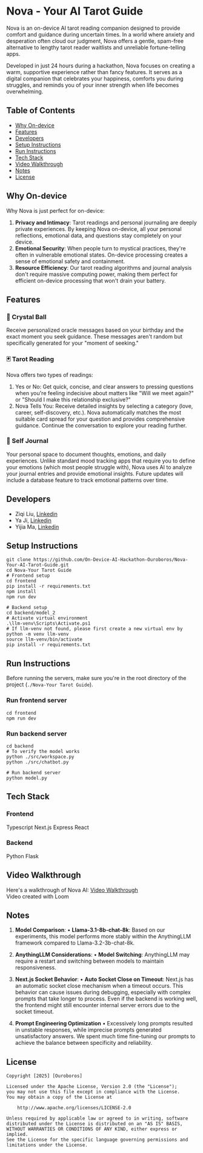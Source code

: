 # Nova - Your AI Tarot Guide
Nova is an on-device AI tarot reading companion designed to provide comfort and guidance during uncertain times. In a world where anxiety and desperation often cloud our judgment, Nova offers a gentle, spam-free alternative to lengthy tarot reader waitlists and unreliable fortune-telling apps.  

Developed in just 24 hours during a hackathon, Nova focuses on creating a warm, supportive experience rather than fancy features. It serves as a digital companion that celebrates your happiness, comforts you during struggles, and reminds you of your inner strength when life becomes overwhelming.

## Table of Contents
- [Why On-device](#why-on-device)
- [Features](#features)
- [Developers](#developers)
- [Setup Instructions](#setup-instructions)
- [Run Instructions](#run-instructions)
- [Tech Stack](#tech-stack)
- [Video Walkthrough](#video-walkthrough)
- [Notes](#notes)
- [License](#license)

## Why On-device
Why Nova is just perfect for on-device:
1. **Privacy and Intimacy**: Tarot readings and personal journaling are deeply private experiences. By keeping Nova on-device, all your personal reflections, emotional data, and questions stay completely on your device.
2. **Emotional Security**: When people turn to mystical practices, they're often in vulnerable emotional states. On-device processing creates a sense of emotional safety and containment. 
3. **Resource Efficiency**: Our tarot reading algorithms and journal analysis don't require massive computing power, making them perfect for efficient on-device processing that won't drain your battery.

## Features
### 🔮 Crystal Ball  
Receive personalized oracle messages based on your birthday and the exact moment you seek guidance. These messages aren't random but specifically generated for your "moment of seeking."

### 🃏 Tarot Reading  
Nova offers two types of readings:
1. Yes or No: Get quick, concise, and clear answers to pressing questions when you're feeling indecisive about matters like "Will we meet again?" or "Should I make this relationship exclusive?"
2. Nova Tells You: Receive detailed insights by selecting a category (love, career, self-discovery, etc.). Nova automatically matches the most suitable card spread for your question and provides comprehensive guidance. Continue the conversation to explore your reading further.

### 📓 Self Journal  
Your personal space to document thoughts, emotions, and daily experiences. Unlike standard mood tracking apps that require you to define your emotions (which most people struggle with), Nova uses AI to analyze your journal entries and provide emotional insights. Future updates will include a database feature to track emotional patterns over time.

## Developers
- Ziqi Liu, [Linkedin](https://www.linkedin.com/in/ziqi-l-scarlett/)  
- Ya Ji, [Linkedin](https://www.linkedin.com/in/ya-ji/)  
- Yijia Ma, [Linkedin](https://linkedin.com/in/yijia-ma-815a23250)

## Setup Instructions
```
git clone https://github.com/On-Device-AI-Hackathon-Ouroboros/Nova-Your-AI-Tarot-Guide.git  
cd Nova-Your Tarot Guide  
# Frontend setup
cd frontend 
pip install -r requirements.txt
npm install
npm run dev  
  
# Backend setup
cd backend/model_2
# Activate virtual environment
.\llm-venv\Scripts\Activate.ps1  
# If llm-venv not found, please first create a new virtual env by 
python -m venv llm-venv
source llm-venv/bin/activate
pip install -r requirements.txt
```

## Run Instructions
Before running the servers, make sure you're in the root directory of the project (`./Nova-Your Tarot Guide`).
### Run frontend server  
```
cd frontend  
npm run dev  
```

### Run backend server  
```
cd backend  
# To verify the model works
python ./src/workspace.py
python ./src/chatbot.py

# Run backend server
python model.py
```

## Tech Stack
### Frontend
Typescript
Next.js
Express
React
### Backend
Python
Flask

## Video Walkthrough

Here's a walkthrough of Nova AI:
[Video Walkthrough](https://www.loom.com/share/your-video-link)  
Video created with Loom

## Notes
1. **Model Comparison**:
	•	**Llama-3.1-8b-chat-8k**: Based on our experiments, this model performs more stably within the AnythingLLM framework compared to Llama-3.2-3b-chat-8k.

2. **AnythingLLM Considerations**:
	•	**Model Switching**: AnythingLLM may require a restart and switching between models to maintain responsiveness. 

3. **Next.js Socket Behavior**:
	•	**Auto Socket Close on Timeout**: Next.js has an automatic socket close mechanism when a timeout occurs. This behavior can cause issues during debugging, especially with complex prompts that take longer to process. Even if the backend is working well, the frontend might still encounter internal server errors due to the socket timeout.

4. **Prompt Engineering Optimization**
  •	Excessively long prompts resulted in unstable responses, while imprecise prompts generated unsatisfactory answers. We spent much time fine-tuning our prompts to achieve the balance between specificity and reliability.

## License

    Copyright [2025] [Ouroboros]

    Licensed under the Apache License, Version 2.0 (the "License");
    you may not use this file except in compliance with the License.
    You may obtain a copy of the License at

        http://www.apache.org/licenses/LICENSE-2.0

    Unless required by applicable law or agreed to in writing, software
    distributed under the License is distributed on an "AS IS" BASIS,
    WITHOUT WARRANTIES OR CONDITIONS OF ANY KIND, either express or implied.
    See the License for the specific language governing permissions and
    limitations under the License.